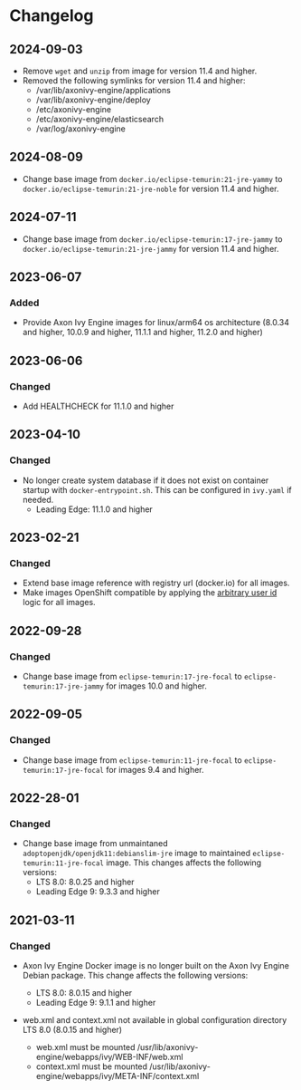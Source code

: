 # Changelog

## 2024-09-03

- Remove `wget` and `unzip` from image for version 11.4 and higher.
- Removed the following symlinks for version 11.4 and higher:
  - /var/lib/axonivy-engine/applications
  - /var/lib/axonivy-engine/deploy
  - /etc/axonivy-engine
  - /etc/axonivy-engine/elasticsearch
  - /var/log/axonivy-engine

## 2024-08-09

- Change base image from `docker.io/eclipse-temurin:21-jre-yammy` to `docker.io/eclipse-temurin:21-jre-noble` for version 11.4 and higher.

## 2024-07-11

- Change base image from `docker.io/eclipse-temurin:17-jre-jammy` to `docker.io/eclipse-temurin:21-jre-jammy` for version 11.4 and higher.

## 2023-06-07

### Added

- Provide Axon Ivy Engine images for linux/arm64 os architecture (8.0.34 and higher, 10.0.9 and higher, 11.1.1 and higher, 11.2.0 and higher)

## 2023-06-06

### Changed

- Add HEALTHCHECK for 11.1.0 and higher

## 2023-04-10

### Changed

- No longer create system database if it does not exist on container startup with `docker-entrypoint.sh`. This can be configured in `ivy.yaml` if needed.
  - Leading Edge: 11.1.0 and higher

## 2023-02-21

### Changed

- Extend base image reference with registry url (docker.io) for all images.
- Make images OpenShift compatible by applying the [arbitrary user id](https://docs.openshift.com/container-platform/4.12/openshift_images/create-images.html#images-create-guide-openshift_create-images) logic for all images.

## 2022-09-28

### Changed

- Change base image from `eclipse-temurin:17-jre-focal` to `eclipse-temurin:17-jre-jammy` for images 10.0 and higher.

## 2022-09-05

### Changed

- Change base image from `eclipse-temurin:11-jre-focal` to `eclipse-temurin:17-jre-focal` for images 9.4 and higher.

## 2022-28-01

### Changed

- Change base image from unmaintaned `adoptopenjdk/openjdk11:debianslim-jre` image to maintained `eclipse-temurin:11-jre-focal` image. This changes affects the following versions:
  - LTS 8.0: 8.0.25 and higher
  - Leading Edge 9: 9.3.3 and higher

## 2021-03-11

### Changed

- Axon Ivy Engine Docker image is no longer built on the Axon Ivy Engine Debian package.
  This change affects the following versions:
  - LTS 8.0: 8.0.15 and higher
  - Leading Edge 9: 9.1.1 and higher

- web.xml and context.xml not available in global configuration directory LTS 8.0 (8.0.15 and higher)
  - web.xml must be mounted /usr/lib/axonivy-engine/webapps/ivy/WEB-INF/web.xml
  - context.xml must be mounted /usr/lib/axonivy-engine/webapps/ivy/META-INF/context.xml
